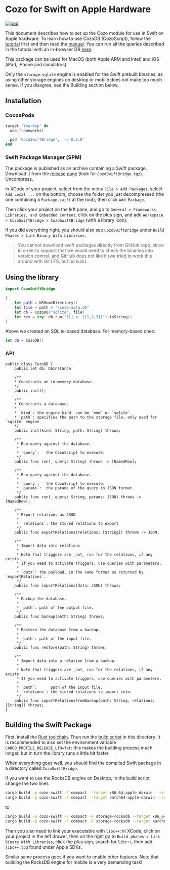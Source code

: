 # Cozo for Swift on Apple Hardware

[![pod](https://img.shields.io/cocoapods/v/CozoSwiftBridge)](https://github.com/cozodb/cozo/tree/main/cozo-lib-swift)

This document describes how to set up the Cozo module for use in Swift on Apple hardware.
To learn how to use CozoDB (CozoScript), follow
the [tutorial](https://github.com/cozodb/cozo-docs/blob/main/tutorial/tutorial.ipynb)
first and then read the [manual](https://cozodb.github.io/current/manual/). You can run all the queries
described in the tutorial with an in-browser DB [here](https://cozodb.github.io/wasm-demo/).

This package can be used for MacOS (both Apple ARM and Intel) and iOS (iPad, iPhone and simulators).

Only the `storage-sqlite` engine is enabled for the Swift prebuilt binaries, as using
other storage engines on desktop or mobile does not make too much sense. If you disagree,
see the Building section below.

## Installation

### CocoaPods

```ruby
target 'YourApp' do
  use_frameworks!

  pod 'CozoSwiftBridge', '~> 0.3.0'
end
```

### Swift Package Manager (SPM)

The package is published as an archive containing a Swift package.
Download it from the [release page](https://github.com/cozodb/cozo/releases) (look for `CozoSwiftBridge.tgz`).
Uncompress.

In XCode of your project, select from the menu `File > Add Packages`,
select `Add Local ...` on the bottom, choose the folder you just decompressed 
(the one containing a `Package.swift` at the root), then click `Add Package`.

Then click your project on the left pane, and go to 
`General > Frameworks, Libraries, and Embedded Content`,
click on the plus sign, and add `Workspace > CozoSwiftBridge > CozoSwiftBridge` 
(with a library icon).

If you did everything right, you should also see `CozoSwiftBridge` under 
`Build Phases > Link Binary With Libraries`.

> You cannot download swift packages directly from GitHub repo, since
in order to support that we would need to check the binaries
into version control, and GitHub does not like it (we tried to work
this around with Git LFS, but no luck).

## Using the library

```swift
import CozoSwiftBridge

{
    let path = NSHomeDirectory()
    let file = path + "/cozo-data.db"
    let db = CozoDB("sqlite", file)
    let res = try! db.run("?[] <- [[1,2,3]]").toString()
}
```
Above we created an SQLite-based database. For memory-based ones:
```swift
let db = CozoDB()
```

### API

```
public class CozoDB {
    public let db: DbInstance

    /**
    * Constructs an in-memory database.
    */
    public init();

    /**
    * Constructs a database.
    *
    * `kind`: the engine kind, can be `mem` or `sqlite`.
    * `path`: specifies the path to the storage file, only used for `sqlite` engine
    */
    public init(kind: String, path: String) throws;
    
    /**
     * Run query against the database.
     *
     * `query`:   the CozoScript to execute.
     */
    public func run(_ query: String) throws -> [NamedRow];
        
    /**
     * Run query against the database.
     *
     * `query`:   the CozoScript to execute.
     * `params`:  the params of the query in JSON format.
     */
    public func run(_ query: String, params: JSON) throws -> [NamedRow];
    
    /**
     * Export relations as JSON
     *
     * `relations`: the stored relations to export
     */
    public func exportRelations(relations: [String]) throws -> JSON;
    
    /**
     * Import data into relations
     * 
     * Note that triggers are _not_ run for the relations, if any exists.
     * If you need to activate triggers, use queries with parameters.
     * 
     * `data`: the payload, in the same format as returned by `exportRelations`. 
     */
    public func importRelations(data: JSON) throws;
   
    /**
     * Backup the database.
     *
     * `path`: path of the output file.
     */
    public func backup(path: String) throws;
    
    /**
     * Restore the database from a backup.
     *
     * `path`: path of the input file.
     */
    public func restore(path: String) throws;
    
    /**
     * Import data into a relation from a backup.
     *
     * Note that triggers are _not_ run for the relations, if any exists.
     * If you need to activate triggers, use queries with parameters.
     *
     * `path`:      path of the input file.
     * `relations`: the stored relations to import into.
     */
    public func importRelationsFromBackup(path: String, relations: [String]) throws;
}
```

## Building the Swift Package

First, install the [Rust toolchain](https://rustup.rs). 
Then run the [build script](build-rust.sh) in this directory. 
It is recommended to also set the environment variable `CARGO_PROFILE_RELEASE_LTO=fat`:
this makes the building process much longer, but in turn the library runs a little bit faster.

When everything goes well, you should find the compiled Swift package in a directory called
`CozoSwiftBridge`.

If you want to use the RocksDB engine on Desktop, in the build script change the two lines
```bash
cargo build -p cozo-swift -F compact --target x86_64-apple-darwin --release
cargo build -p cozo-swift -F compact --target aarch64-apple-darwin --release
```
to
```bash
cargo build -p cozo-swift -F compact -F storage-rocksdb --target x86_64-apple-darwin --release
cargo build -p cozo-swift -F compact -F storage-rocksdb --target aarch64-apple-darwin --release
```

Then you also need to link your executable with `libc++`: in XCode, click on your project
in the left drawer, then on the right go to `Build phases > Link Binary With Libraries`,
click the plus sign, search for `libc++`, then add `libc++.tbd` found under Apple SDKs.

Similar same process goes if you want to enable other features. Note that building the
RocksDB engine for mobile is a very demanding task!

